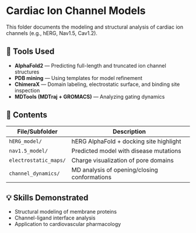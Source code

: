 # Cardiac Ion Channel Models

This folder documents the modeling and structural analysis of cardiac ion channels (e.g., hERG, Nav1.5, Cav1.2).

## 🔬 Tools Used
- **AlphaFold2** — Predicting full-length and truncated ion channel structures
- **PDB mining** — Using templates for model refinement
- **ChimeraX** — Domain labeling, electrostatic surface, and binding site inspection
- **MDTools (MDTraj + GROMACS)** — Analyzing gating dynamics

## 📁 Contents
| File/Subfolder | Description |
|----------------|-------------|
| `hERG_model/` | hERG AlphaFold + docking site highlight |
| `nav1.5_model/` | Predicted model with disease mutations |
| `electrostatic_maps/` | Charge visualization of pore domains |
| `channel_dynamics/` | MD analysis of opening/closing conformations |

## 💡 Skills Demonstrated
- Structural modeling of membrane proteins
- Channel-ligand interface analysis
- Application to cardiovascular pharmacology
